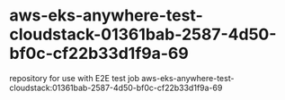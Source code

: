 # aws-eks-anywhere-test-cloudstack-01361bab-2587-4d50-bf0c-cf22b33d1f9a-69
repository for use with E2E test job aws-eks-anywhere-test-cloudstack:01361bab-2587-4d50-bf0c-cf22b33d1f9a-69
